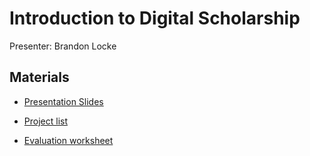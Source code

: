 # Introduction to Digital Scholarship

Presenter: Brandon Locke 

## Materials

* [Presentation Slides](https://github.com/tech-at-arl/Digital-Scholarship-Institute/blob/master/July%202019/Introduction%20to%20Digital%20Scholarship/locke-dsi-intro.pdf)

* [Project list](https://docs.google.com/spreadsheets/d/1MxaekvPzGYiYfSpIOsDo2yYlpeDqnXil1e6_HOOHUb0/edit?usp=sharing)

* [Evaluation worksheet](https://docs.google.com/document/d/1W0L7vqe1LYSMg9Vfb6lcVrYF_ONkQoN4zdEwWxanNXQ/edit?usp=sharing)
